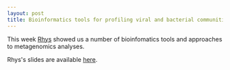 ```yaml
---
layout: post
title: Bioinformatics tools for profiling viral and bacterial communities
---
```


This week [Rhys]() showed us a number of bioinfomatics tools and approaches to metagenomics analyses.
 
Rhys's slides are available [here](/pdf/2019-02-21-Rhys.pdf).
